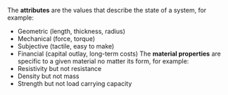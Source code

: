 The **attributes** are the values that describe the state of a system, for example:
- Geometric (length, thickness, radius)
- Mechanical (force, torque)
- Subjective (tactile, easy to make)
- Financial (capital outlay, long-term costs)
The **material properties** are specific to a given material no matter its form, for example:
- Resistivity but not resistance
- Density but not mass
- Strength but not load carrying capacity
